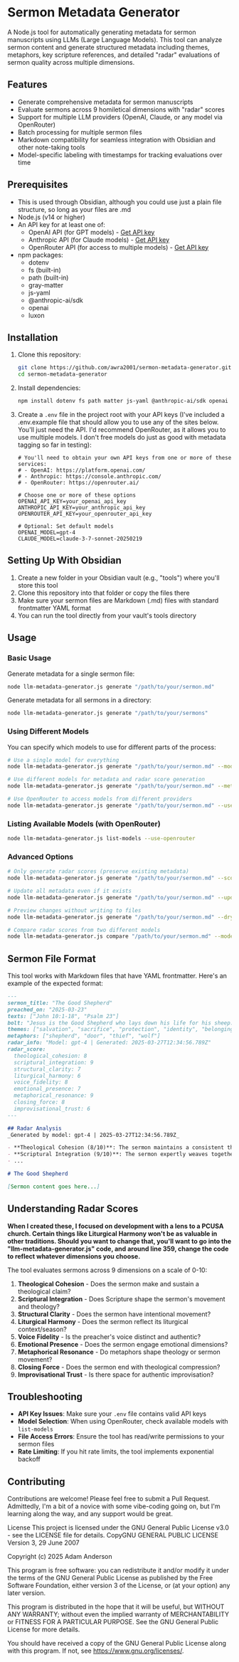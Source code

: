 # Sermon Metadata Generator

A Node.js tool for automatically generating metadata for sermon manuscripts using LLMs (Large Language Models). This tool can analyze sermon content and generate structured metadata including themes, metaphors, key scripture references, and detailed "radar" evaluations of sermon quality across multiple dimensions.

## Features

- Generate comprehensive metadata for sermon manuscripts
- Evaluate sermons across 9 homiletical dimensions with "radar" scores
- Support for multiple LLM providers (OpenAI, Claude, or any model via OpenRouter)
- Batch processing for multiple sermon files
- Markdown compatibility for seamless integration with Obsidian and other note-taking tools
- Model-specific labeling with timestamps for tracking evaluations over time

## Prerequisites

- This is used through Obsidian, although you could use just a plain file structure, so long as your files are .md
- Node.js (v14 or higher)
- An API key for at least one of:
  - OpenAI API (for GPT models) - [Get API key](https://platform.openai.com/)
  - Anthropic API (for Claude models) - [Get API key](https://console.anthropic.com/)
  - OpenRouter API (for access to multiple models) - [Get API key](https://openrouter.ai/)
- npm packages:
  - dotenv
  - fs (built-in)
  - path (built-in)
  - gray-matter
  - js-yaml
  - @anthropic-ai/sdk
  - openai
  - luxon

## Installation

1. Clone this repository:
   ```bash
   git clone https://github.com/awra2001/sermon-metadata-generator.git
   cd sermon-metadata-generator
   ```

2. Install dependencies:
   ```bash
   npm install dotenv fs path matter js-yaml @anthropic-ai/sdk openai luxon
   ```

3. Create a `.env` file in the project root with your API keys (I've included a .env.example file that should allow you to use any of the sites below.  You'll just need the API.  I'd recommend OpenRouter, as it allows you to use multiple models.  I don't free models do just as good with metadata tagging so far in testing):
   ```
   # You'll need to obtain your own API keys from one or more of these services:
   # - OpenAI: https://platform.openai.com/
   # - Anthropic: https://console.anthropic.com/ 
   # - OpenRouter: https://openrouter.ai/
   
   # Choose one or more of these options
   OPENAI_API_KEY=your_openai_api_key
   ANTHROPIC_API_KEY=your_anthropic_api_key
   OPENROUTER_API_KEY=your_openrouter_api_key
   
   # Optional: Set default models
   OPENAI_MODEL=gpt-4
   CLAUDE_MODEL=claude-3-7-sonnet-20250219
   ```

## Setting Up With Obsidian

1. Create a new folder in your Obsidian vault (e.g., "tools") where you'll store this tool
2. Clone this repository into that folder or copy the files there
3. Make sure your sermon files are Markdown (.md) files with standard frontmatter YAML format
4. You can run the tool directly from your vault's tools directory

## Usage

### Basic Usage

Generate metadata for a single sermon file:

```bash
node llm-metadata-generator.js generate "/path/to/your/sermon.md"
```

Generate metadata for all sermons in a directory:

```bash
node llm-metadata-generator.js generate "/path/to/your/sermons"
```

### Using Different Models

You can specify which models to use for different parts of the process:

```bash
# Use a single model for everything
node llm-metadata-generator.js generate "/path/to/your/sermon.md" --model gpt-4

# Use different models for metadata and radar score generation
node llm-metadata-generator.js generate "/path/to/your/sermon.md" --metadata-model gpt-4 --radar-model claude-3-7-sonnet-20250219

# Use OpenRouter to access models from different providers
node llm-metadata-generator.js generate "/path/to/your/sermon.md" --use-openrouter --metadata-model meta-llama/llama-3-70b-instruct --radar-model anthropic/claude-3-5-sonnet
```

### Listing Available Models (with OpenRouter)

```bash
node llm-metadata-generator.js list-models --use-openrouter
```

### Advanced Options

```bash
# Only generate radar scores (preserve existing metadata)
node llm-metadata-generator.js generate "/path/to/your/sermon.md" --score-only

# Update all metadata even if it exists
node llm-metadata-generator.js generate "/path/to/your/sermon.md" --update

# Preview changes without writing to files
node llm-metadata-generator.js generate "/path/to/your/sermon.md" --dry-run

# Compare radar scores from two different models
node llm-metadata-generator.js compare "/path/to/your/sermon.md" --model1 "gpt-4" --model2 "claude-3-7-sonnet-20250219"
```

## Sermon File Format

This tool works with Markdown files that have YAML frontmatter. Here's an example of the expected format:

```markdown
---
sermon_title: "The Good Shepherd"
preached_on: "2025-03-23"
texts: ["John 10:1-18", "Psalm 23"]
bolt: "Jesus is the Good Shepherd who lays down his life for his sheep."
themes: ["salvation", "sacrifice", "protection", "identity", "belonging"]
metaphors: ["shepherd", "door", "thief", "wolf"]
radar_info: "Model: gpt-4 | Generated: 2025-03-27T12:34:56.789Z"
radar_score:
  theological_cohesion: 8
  scriptural_integration: 9
  structural_clarity: 7
  liturgical_harmony: 6
  voice_fidelity: 8
  emotional_presence: 7
  metaphorical_resonance: 9
  closing_force: 8
  improvisational_trust: 6
---

## Radar Analysis
_Generated by model: gpt-4 | 2025-03-27T12:34:56.789Z_

- **Theological Cohesion (8/10)**: The sermon maintains a consistent theological claim about Jesus as the Good Shepherd who sacrificially protects his sheep. This theme is effectively developed through multiple scriptural passages and real-world applications.
- **Scriptural Integration (9/10)**: The sermon expertly weaves together John 10 and Psalm 23, allowing the texts to drive the sermon's structure and theology rather than using them as mere decoration.
- ...

# The Good Shepherd

[Sermon content goes here...]
```

## Understanding Radar Scores

**When I created these, I focused on development with a lens to a PCUSA church. Certain things like Liturgical Harmony won't be as valuable in other traditions.  Should you want to change that, you'll want to go into the "llm-metadata-generator.js" code, and around line 359, change the code to reflect whatever dimensions you choose.**

The tool evaluates sermons across 9 dimensions on a scale of 0-10:

1. **Theological Cohesion** - Does the sermon make and sustain a theological claim?
2. **Scriptural Integration** - Does Scripture shape the sermon's movement and theology?
3. **Structural Clarity** - Does the sermon have intentional movement?
4. **Liturgical Harmony** - Does the sermon reflect its liturgical context/season?
5. **Voice Fidelity** - Is the preacher's voice distinct and authentic?
6. **Emotional Presence** - Does the sermon engage emotional dimensions?
7. **Metaphorical Resonance** - Do metaphors shape theology or sermon movement?
8. **Closing Force** - Does the sermon end with theological compression?
9. **Improvisational Trust** - Is there space for authentic improvisation?

## Troubleshooting

- **API Key Issues**: Make sure your `.env` file contains valid API keys
- **Model Selection**: When using OpenRouter, check available models with `list-models`
- **File Access Errors**: Ensure the tool has read/write permissions to your sermon files
- **Rate Limiting**: If you hit rate limits, the tool implements exponential backoff

## Contributing

Contributions are welcome! Please feel free to submit a Pull Request.  Admittedly, I'm a bit of a novice with some vibe-coding going on, but I'm learning along the way, and any support would be great.

License
This project is licensed under the GNU General Public License v3.0 - see the LICENSE file for details.
CopyGNU GENERAL PUBLIC LICENSE
Version 3, 29 June 2007

Copyright (c) 2025 Adam Anderson

This program is free software: you can redistribute it and/or modify
it under the terms of the GNU General Public License as published by
the Free Software Foundation, either version 3 of the License, or
(at your option) any later version.

This program is distributed in the hope that it will be useful,
but WITHOUT ANY WARRANTY; without even the implied warranty of
MERCHANTABILITY or FITNESS FOR A PARTICULAR PURPOSE.  See the
GNU General Public License for more details.

You should have received a copy of the GNU General Public License
along with this program.  If not, see <https://www.gnu.org/licenses/>.